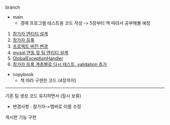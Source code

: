 
branch
- main
  - 경매 프로그램 테스트용 코드 작성 -> 5장부터 책 따라서 공부해볼 예정


1. [참가자 엔티티 설계](https://w97ww.tistory.com/60)
2. [참가자 등록](https://w97ww.tistory.com/63)  
3. [프로젝트 버전 변경](https://w97ww.tistory.com/64)  
4. [mysql 연동 및 팀 엔티티 설계](https://w97ww.tistory.com/67)  
5. [GlobalExceptionHandler](https://w97ww.tistory.com/74)
6. [참가자 등록 계층별로 다시 테스트, validation 추가](https://w97ww.tistory.com/87)

- copybook
  - 책 따라 구현한 코드 (4장까지)

---
기존 팀 생성 코드 유지하면서 (잠시 보류)  
- 변경사항 : 참가자->멤버로 이름 수정  
  
게시판 기능 구현 